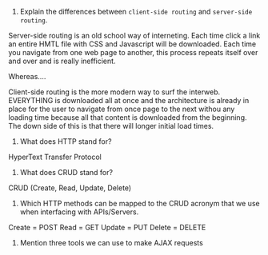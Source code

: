 1.  Explain the differences between `client-side routing` and `server-side routing`.

Server-side routing is an old school way of interneting. Each time click a link an entire HMTL file with CSS and Javascript will be downloaded. Each time you navigate from one web page to another, this process repeats itself over and over and is really inefficient.

Whereas....

Client-side routing is the more modern way to surf the interweb. EVERYTHING is downloaded all at once and the architecture is already in place for the user to navigate from once page to the next withou any loading time because all that content is downloaded from the beginning. The down side of this is that there will longer initial load times.

1.  What does HTTP stand for?

HyperText Transfer Protocol

1.  What does CRUD stand for?

CRUD (Create, Read, Update, Delete) 

1.  Which HTTP methods can be mapped to the CRUD acronym that we use when interfacing with APIs/Servers.

Create = POST 
Read = GET 
Update = PUT
Delete = DELETE

1.  Mention three tools we can use to make AJAX requests